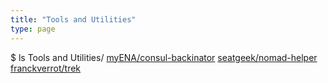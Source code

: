 ```yaml
---
title: "Tools and Utilities"
type: page
---
```


$ ls Tools and Utilities/
[myENA/consul-backinator](myena-consul-backinator)
[seatgeek/nomad-helper](seatgeek-nomad-helper)
[franckverrot/trek](franckverrot-trek)
